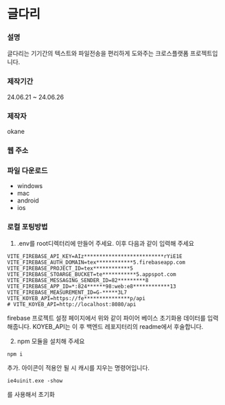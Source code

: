 # 글다리

### 설명
글다리는 기기간의 텍스트와 파일전송을 편리하게 도와주는 크로스플랫폼 프로젝트입니다.

### 제작기간
24.06.21 ~ 24.06.26

### 제작자
okane

### 웹 주소

### 파일 다운로드
<ul>
    <li>windows
    <li>mac
    <li>android
    <li>ios
</ul>

### 로컬 포팅방법
1. .env를 root디렉터리에 만들어 주세요. 이후 다음과 같이 입력해 주세요
```
VITE_FIREBASE_API_KEY=AIz**************************rYiE1E
VITE_FIREBASE_AUTH_DOMAIN=tex************5.firebaseapp.com
VITE_FIREBASE_PROJECT_ID=tex************5
VITE_FIREBASE_STOARGE_BUCKET=te***********5.appspot.com
VITE_FIREBASE_MESSAGING_SENDER_ID=82*********8
VITE_FIREBASE_APP_ID=*:824******98:web:e8************13
VITE_FIREBASE_MEASUREMENT_ID=G-*****3L7
VITE_KOYEB_API=https://fe***************p/api
# VITE_KOYEB_API=http://localhost:8080/api
```
firebase 프로젝트 설정 페이지에서 위와 같이 파이어 베이스 초기화용 데이터를 입력해줍니다.
KOYEB_API는 이 후 백엔드 레포지터리의 readme에서 후술합니다.

2. npm 모듈을 설치해 주세요
```
npm i
```

추가. 아이콘이 적용안 될 시 캐시를 지우는 명령어입니다.
```
ie4uinit.exe -show
```
를 사용해서 초기화